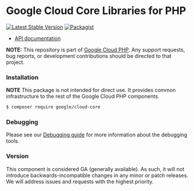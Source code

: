 # Google Cloud Core Libraries for PHP

[![Latest Stable Version](https://poser.pugx.org/google/cloud-core/v/stable)](https://packagist.org/packages/google/cloud-core) [![Packagist](https://img.shields.io/packagist/dm/google/cloud-core.svg)](https://packagist.org/packages/google/cloud-core)

* [API documentation](https://cloud.google.com/php/docs/reference/cloud-core/latest)

**NOTE:** This repository is part of [Google Cloud PHP](https://github.com/googleapis/google-cloud-php). Any
support requests, bug reports, or development contributions should be directed to
that project.

### Installation

**NOTE** This package is not intended for direct use. It provides common infrastructure
to the rest of the Google Cloud PHP components.

```sh
$ composer require google/cloud-core
```

### Debugging

Please see our [Debugging guide](https://github.com/googleapis/google-cloud-php/blob/main/DEBUG.md)
for more information about the debugging tools.

### Version

This component is considered GA (generally available). As such, it will not introduce backwards-incompatible changes in
any minor or patch releases. We will address issues and requests with the highest priority.
